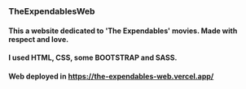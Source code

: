 ### TheExpendablesWeb
#### This a website dedicated to 'The Expendables' movies. Made with respect and love.


#### I used HTML, CSS, some BOOTSTRAP and SASS.
#### Web deployed in https://the-expendables-web.vercel.app/
